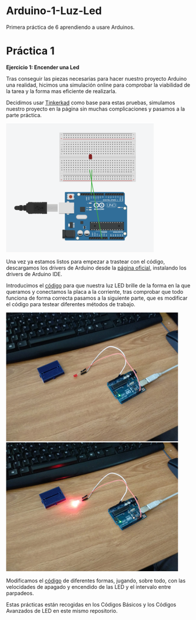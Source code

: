 # Arduino-1-Luz-Led
Primera práctica de 6 aprendiendo a usare  Arduinos.

# Práctica 1

<b>Ejercicio 1: Encender una Led</b>

Tras conseguir las piezas necesarias para hacer nuestro proyecto Arduino una realidad, hicimos una simulación online para comprobar la viabilidad de la tarea y la forma mas eficiente de realizarla.

Decidimos usar <a href="https://www.tinkercad.com/">Tinkerkad</a> como base para estas pruebas, simulamos nuestro proyecto en la página sin muchas complicaciones y pasamos a la parte práctica.

 <img src="https://raw.githubusercontent.com/Pachecards/Arduino-1-Luz-Led/master/ArduinoUnoEx1Circuit.png" height = 350 weight = 350>

Una vez ya estamos listos para empezar a trastear con el código, descargamos los drivers de Arduino desde la <a href="https://www.arduino.cc/">página oficial</a>, instalando los drivers de Arduino IDE.

Introducimos el <a href="https://github.com/Pachecards/Arduino-1-Luz-Led/blob/master/C%C3%B3digo%20de%20Prueba/">código</a> para que nuestra luz LED brille de la forma en la que queramos y conectamos la placa a la corriente, tras comprobar que todo funciona de forma correcta pasamos a la siguiente parte, que es modificar el código para testear diferentes métodos de trabajo.

<img src="https://raw.githubusercontent.com/Pachecards/Arduino-1-Luz-Led/master/ArduinoUnoEx1Off.jpeg" height = 350 weight = 350 padding = 2px>

<img src="https://raw.githubusercontent.com/Pachecards/Arduino-1-Luz-Led/master/ArduinoUnoEx1On.jpeg" height = 350 weight = 350 padding = 2px>

Modificamos el <a href="https://github.com/Pachecards/Arduino-1-Luz-Led/blob/master/C%C3%B3digo%20Modificado">código</a> de diferentes formas, jugando, sobre todo, con las velocidades de apagado y encendido de las LED y el intervalo entre parpadeos.

Estas prácticas están recogidas en los Códigos Básicos y los Códigos Avanzados de LED en este mismo repositorio.
